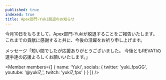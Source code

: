 ```yaml
---
published: true
indexed: true
title: Apex部門-Yuki脱退のお知らせ
---
```


<script>
	import Member from '$lib/components/news/util/Member.svelte';
</script>

今月10日をもちまして、Apex部門-Yukiが脱退することをご報告いたします。
これまでの貢献に感謝すると共に、今後の活躍をお祈り申し上げます。

メッセージ「短い間でしたが応援ありがとうございました。
今後ともREVATIの選手達の応援よろしくお願いいたします。」

<Member members={[
	{
		name: 'Yuki',
		socials: {
			twitter: 'yuki_fpsGG',
			youtube: '@yuki7_',
			twitch: 'yuki7_fps'
		}
	}
]} />
